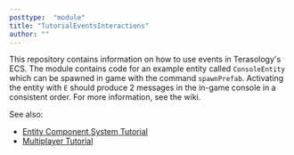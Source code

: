 ```yaml
---
posttype:  "module"  
title: "TutorialEventsInteractions"
author: ""
---
```

This repository contains information on how to use events in Terasology's ECS. The module contains code for an example entity called `ConsoleEntity` which can be spawned in game with the command `spawnPrefab`. Activating the entity with `E` should produce 2 messages in the in-game console in a consistent order. For more information, see the wiki.

See also:
* [Entity Component System Tutorial](https://github.com/PAndaContron/TutorialEntitySystem)
* [Multiplayer Tutorial](https://github.com/PAndaContron/TutorialMultiplayerExtras)
